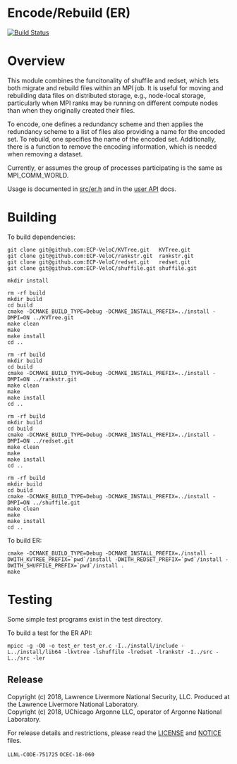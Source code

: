 # Encode/Rebuild (ER)

[![Build Status](https://api.travis-ci.org/ECP-VeloC/er.png?branch=master)](https://travis-ci.org/ECP-VeloC/er)

# Overview
This module combines the funcitonality of shuffile and redset,
which lets both migrate and rebuild files within an MPI job.
It is useful for moving and rebuilding data files on distributed storage, e.g., node-local storage,
particularly when MPI ranks may be running on different compute nodes than when they originally created their files.

To encode, one defines a redundancy scheme and then applies the redundancy scheme to a list of files also providing a name for the encoded set.
To rebuild, one specifies the name of the encoded set.
Additionally, there is a function to remove the encoding information, which is needed when removing a dataset.

Currently, er assumes the group of processes participating is the same as MPI_COMM_WORLD.

Usage is documented in [src/er.h](src/er.h) and in the [user API](https://ecp-veloc.github.io/component-user-docs/group__er.html) docs.

# Building

To build dependencies:

    git clone git@github.com:ECP-VeloC/KVTree.git   KVTree.git
    git clone git@github.com:ECP-VeloC/rankstr.git  rankstr.git
    git clone git@github.com:ECP-VeloC/redset.git   redset.git
    git clone git@github.com:ECP-VeloC/shuffile.git shuffile.git

    mkdir install

    rm -rf build
    mkdir build
    cd build
    cmake -DCMAKE_BUILD_TYPE=Debug -DCMAKE_INSTALL_PREFIX=../install -DMPI=ON ../KVTree.git
    make clean
    make
    make install
    cd ..

    rm -rf build
    mkdir build
    cd build
    cmake -DCMAKE_BUILD_TYPE=Debug -DCMAKE_INSTALL_PREFIX=../install -DMPI=ON ../rankstr.git
    make clean
    make
    make install
    cd ..

    rm -rf build
    mkdir build
    cd build
    cmake -DCMAKE_BUILD_TYPE=Debug -DCMAKE_INSTALL_PREFIX=../install -DMPI=ON ../redset.git
    make clean
    make
    make install
    cd ..

    rm -rf build
    mkdir build
    cd build
    cmake -DCMAKE_BUILD_TYPE=Debug -DCMAKE_INSTALL_PREFIX=../install -DMPI=ON ../shuffile.git
    make clean
    make
    make install
    cd ..

To build ER:

    cmake -DCMAKE_BUILD_TYPE=Debug -DCMAKE_INSTALL_PREFIX=./install -DWITH_KVTREE_PREFIX=`pwd`/install -DWITH_REDSET_PREFIX=`pwd`/install -DWITH_SHUFFILE_PREFIX=`pwd`/install .
    make

# Testing
Some simple test programs exist in the test directory.

To build a test for the ER API:

    mpicc -g -O0 -o test_er test_er.c -I../install/include -L../install/lib64 -lkvtree -lshuffile -lredset -lrankstr -I../src -L../src -ler

## Release

Copyright (c) 2018, Lawrence Livermore National Security, LLC.
Produced at the Lawrence Livermore National Laboratory.
<br>
Copyright (c) 2018, UChicago Argonne LLC, operator of Argonne National Laboratory.


For release details and restrictions, please read the [LICENSE]() and [NOTICE]() files.

`LLNL-CODE-751725` `OCEC-18-060`
